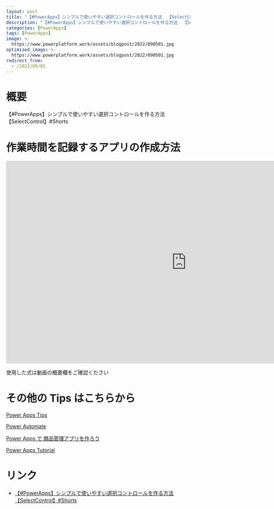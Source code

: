 ```yaml
---
layout: post
title: "【#PowerApps】シンプルで使いやすい選択コントロールを作る方法  【SelectControl】"
description: "【#PowerApps】シンプルで使いやすい選択コントロールを作る方法  【SelectControl】を動画で分かりやすく解説"
categories: [PowerApps]
tags: [PowerApps]
image: >-
  https://www.powerplatform.work/assets/blogpost/2022/090501.jpg
optimized_image: >-
  https://www.powerplatform.work/assets/blogpost/2022/090501.jpg
redirect_from:
  - /2022/09/05
---
```



#  概要

【#PowerApps】シンプルで使いやすい選択コントロールを作る方法  【SelectControl】#Shorts


# 作業時間を記録するアプリの作成方法

<iframe width="983" height="553" src="https://www.youtube.com/embed/Ow51X8Q2-U0" title="YouTube video player" frameborder="0" allow="accelerometer; autoplay; clipboard-write; encrypted-media; gyroscope; picture-in-picture" allowfullscreen></iframe>


使用した式は動画の概要欄をご確認ください


# その他の Tips はこちらから

[Power Apps Tips](https://www.youtube.com/watch?v=VrAQf3JQ7yM&list=PLVhFi1fb3DqakSLVMn22DDcySXh9jtzi- )


[Power Automate](https://www.youtube.com/watch?v=-YnJYT0ASEM&list=PLVhFi1fb3Dqbzic6GieqnLFgD3aTj-eHA)


[Power Apps で 備品管理アプリを作ろう](https://www.youtube.com/playlist?list=PLVhFi1fb3DqZM3HKb8Hea6XEL96990Fyn)


[Power Apps Tutorial](https://www.youtube.com/playlist?list=PLVhFi1fb3DqalxpL974VvAJvV4iWoSbe_)


# リンク


- [【#PowerApps】シンプルで使いやすい選択コントロールを作る方法  【SelectControl】#Shorts](https://www.youtube.com/watch?v=Ow51X8Q2-U0)

